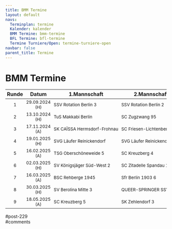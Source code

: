 ```yaml
---
title: BMM Termine 
layout: default
navs:
  Terminplan: termine
  Kalender: kalender
  BMM Termine: bmm-termine
  BFL Termine: bfl-termine
  Termine Turniere/Open: termine-turniere-open
navbar: false
parent_title: Termine
---
```

<div class="post-229 page type-page status-publish hentry" id="post-229">
<h1 class="entry-title">BMM Termine</h1>
<div class="entry-content">
<style><span data-mce-type="bookmark" style="display: inline-block; width: 0px; overflow: hidden; line-height: 0;" class="mce_SELRES_start">﻿</span><br /> .t_container { position:relative;left:-50px; }<br /> .smartphone .t_container { left:0px; }<br /></style>
<div class="t_container" style="overflow: visible;">
<table class="clean footable">
<thead>
<tr style="height: 18px;">
<th nowrap="nowrap" style="height: 18px; padding-left: 5px; padding-right: 5px;">Runde</th>
<th style="height: 18px; padding-left: 5px; padding-right: 5px;">Datum</th>
<th style="height: 18px;">1.Mannschaft</th>
<th style="height: 18px;">2.Mannschaft</th>
<th style="height: 18px;">3.Mannschaft</th>
</tr>
</thead>
<tbody>
<tr style="height: 24px;">
<td style="text-align: center; height: 24px; padding-left: 5px; padding-right: 5px;"><span style="font-size: 10pt;">1</span></td>
<td style="text-align: center; height: 24px; padding-left: 5px; padding-right: 5px;"><span style="font-size: 10pt;">29.09.2024 (H)</span></td>
<td nowrap="nowrap" style="width: 155px; height: 24px; padding-left: 5px; padding-right: 5px;"><span style="font-size: 10pt;">SSV Rotation Berlin 3</span></td>
<td nowrap="nowrap" style="width: 145px; height: 24px; padding-left: 5px; padding-right: 5px;"><span style="font-size: 10pt;">SSV Rotation Berlin 2</span></td>
<td nowrap="nowrap" style="width: 126px; height: 24px; padding-left: 5px; padding-right: 5px;"><span style="font-size: 10pt;">SSV Rotation Berlin 6</span></td>
</tr>
<tr style="height: 24px;">
<td style="text-align: center; height: 24px; padding-left: 5px; padding-right: 5px;"><span style="font-size: 10pt;">2</span></td>
<td style="text-align: center; height: 24px; padding-left: 5px; padding-right: 5px;"><span style="font-size: 10pt;">13.10.2024 (H)</span></td>
<td style="width: 155px; height: 24px; padding-left: 5px; padding-right: 5px;"><span style="font-size: 10pt;">TuS Makkabi Berlin</span></td>
<td style="width: 145px; height: 24px; padding-left: 5px; padding-right: 5px;"><span style="font-size: 10pt;">SC Zugzwang 95</span></td>
<td nowrap="nowrap" style="width: 126px; height: 24px; padding-left: 5px; padding-right: 5px;"><span style="font-size: 10pt;">Sfr Nord-Ost Berlin 5</span></td>
</tr>
<tr style="height: 24px;">
<td style="text-align: center; height: 24px; padding-left: 5px; padding-right: 5px;"><span style="font-size: 10pt;">3</span></td>
<td style="text-align: center; height: 24px; padding-left: 5px; padding-right: 5px;"><span style="font-size: 10pt;">17.11.2024 (A)</span></td>
<td nowrap="nowrap" style="width: 155px; height: 24px; padding-left: 5px; padding-right: 5px;"><span style="font-size: 10pt;">SK CAÏSSA Hermsdorf-Frohnau</span></td>
<td nowrap="nowrap" style="width: 145px; height: 24px; padding-left: 5px; padding-right: 5px;"><span style="font-size: 10pt;">SC Friesen-Lichtenberg 2</span></td>
<td nowrap="nowrap" style="width: 126px; height: 24px; padding-left: 5px; padding-right: 5px;"><span style="font-size: 10pt;">SG Eintracht/Rochade 5</span></td>
</tr>
<tr style="height: 24px;">
<td style="text-align: center; height: 24px; padding-left: 5px; padding-right: 5px;"><span style="font-size: 10pt;">4</span></td>
<td style="text-align: center; height: 24px; padding-left: 5px; padding-right: 5px;"><span style="font-size: 10pt;">19.01.2025 (H)</span></td>
<td style="width: 155px; height: 24px; padding-left: 5px; padding-right: 5px;"><span style="font-size: 10pt;">SVG Läufer Reinickendorf</span></td>
<td nowrap="nowrap" style="width: 145px; height: 24px; padding-left: 5px; padding-right: 5px;"><span style="font-size: 10pt;">SVG Läufer Reinickendorf 2</span></td>
<td nowrap="nowrap" style="width: 126px; height: 24px; padding-left: 5px; padding-right: 5px;"><span style="font-size: 10pt;">SV Berolina Mitte 5</span></td>
</tr>
<tr style="height: 24px;">
<td style="text-align: center; height: 24px; padding-left: 5px; padding-right: 5px;"><span style="font-size: 10pt;">5</span></td>
<td style="text-align: center; height: 24px; padding-left: 5px; padding-right: 5px;"><span style="font-size: 10pt;">16.02.2025 (A)</span></td>
<td style="width: 155px; height: 24px; padding-left: 5px; padding-right: 5px;"><span style="font-size: 10pt;">TSG Oberschöneweide 5</span></td>
<td style="width: 145px; height: 24px; padding-left: 5px; padding-right: 5px;"><span style="font-size: 10pt;">SC Kreuzberg 4</span></td>
<td nowrap="nowrap" style="width: 126px; height: 24px; padding-left: 5px; padding-right: 5px;"><span style="font-size: 10pt;">SC Schwarz-Weiß Lichtenrade 4</span></td>
</tr>
<tr style="height: 24px;">
<td style="text-align: center; height: 24px; padding-left: 5px; padding-right: 5px;"><span style="font-size: 10pt;">6</span></td>
<td style="text-align: center; height: 24px; padding-left: 5px; padding-right: 5px;"><span style="font-size: 10pt;">02.03.2025 (H)</span></td>
<td style="width: 155px; height: 24px; padding-left: 5px; padding-right: 5px;"><span style="font-size: 10pt;">SV Königsjäger Süd-West 2</span></td>
<td nowrap="nowrap" style="width: 145px; height: 24px; padding-left: 5px; padding-right: 5px;"><span style="font-size: 10pt;">SC Zitadelle Spandau 1977 3</span></td>
<td style="width: 126px; height: 24px; padding-left: 5px; padding-right: 5px;"><span style="font-size: 10pt;">SC Weisse Dame 5</span></td>
</tr>
<tr style="height: 24px;">
<td style="text-align: center; height: 24px; padding-left: 5px; padding-right: 5px;"><span style="font-size: 10pt;">7</span></td>
<td style="text-align: center; height: 24px; padding-left: 5px; padding-right: 5px;"><span style="font-size: 10pt;">16.03.2025 (A)</span></td>
<td style="width: 155px; height: 24px; padding-left: 5px; padding-right: 5px;"><span style="font-size: 10pt;">BSC Rehberge 1945</span></td>
<td style="width: 145px; height: 24px; padding-left: 5px; padding-right: 5px;"><span style="font-size: 10pt;">Sfr Berlin 1903 6</span></td>
<td nowrap="nowrap" style="width: 126px; height: 24px; padding-left: 5px; padding-right: 5px;"><span style="font-size: 10pt;">BSC Rehberge 1945 2</span></td>
</tr>
<tr style="height: 24px;">
<td style="text-align: center; height: 24px; padding-left: 5px; padding-right: 5px;"><span style="font-size: 10pt;">8</span></td>
<td style="text-align: center; height: 24px; padding-left: 5px; padding-right: 5px;"><span style="font-size: 10pt;">30.03.2025 (H)</span></td>
<td style="width: 155px; height: 24px; padding-left: 5px; padding-right: 5px;"><span style="font-size: 10pt;">SV Berolina Mitte 3</span></td>
<td nowrap="nowrap" style="width: 145px; height: 24px; padding-left: 5px; padding-right: 5px;"><span style="font-size: 10pt;">QUEER-SPRINGER SSV</span></td>
<td style="width: 126px; height: 24px; padding-left: 5px; padding-right: 5px;"><span style="font-size: 10pt;">TSG Oberschöneweide 9</span></td>
</tr>
<tr style="height: 24px;">
<td style="text-align: center; height: 24px; padding-left: 5px; padding-right: 5px;"><span style="font-size: 10pt;">9</span></td>
<td style="text-align: center; height: 24px; padding-left: 5px; padding-right: 5px;"><span style="font-size: 10pt;">18.05.2025 (A)</span></td>
<td nowrap="nowrap" style="width: 155px; height: 24px; padding-left: 5px; padding-right: 5px;"><span style="font-size: 10pt;">SC Kreuzberg 5</span></td>
<td nowrap="nowrap" style="width: 145px; height: 24px; padding-left: 5px; padding-right: 5px;"><span style="font-size: 10pt;">SK Zehlendorf 3</span></td>
<td style="width: 126px; height: 24px; padding-left: 5px; padding-right: 5px;"><span style="font-size: 10pt;">SVG Läufer Reinickendorf 4</span></td>
</tr>
</tbody>
</table>
</div>
</div><!-- .entry-content -->
</div> #post-229 
<div id="comments">
</div> #comments 
